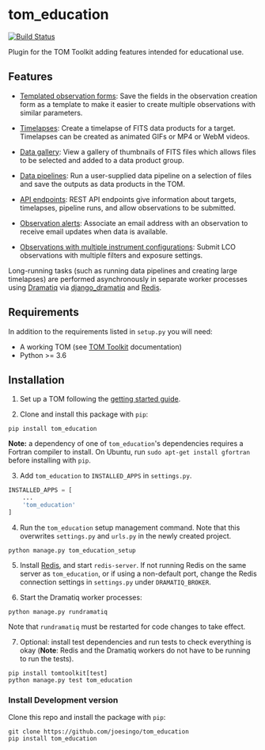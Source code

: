 # tom_education

 [![Build Status](https://travis-ci.org/joesingo/tom_education.svg?branch=master)](https://travis-ci.org/joesingo/tom_education)

Plugin for the TOM Toolkit adding features intended for educational use.

## Features

* [Templated observation forms](docs/templated_observation_forms.md): Save the
  fields in the observation creation form as a template to make it easier to
  create multiple observations with similar parameters.

* [Timelapses](docs/timelapses.md): Create a timelapse of FITS data products for a
 target. Timelapses can be created as animated GIFs or MP4 or WebM videos.

* [Data gallery](docs/gallery.md): View a gallery of thumbnails of FITS files which
  allows files to be selected and added to a data product group.

* [Data pipelines](docs/pipelines.md): Run a user-supplied data pipeline on a
  selection of files and save the outputs as data products in the TOM.

* [API endpoints](docs/apis.md): REST API endpoints give information about
  targets, timelapses, pipeline runs, and allow observations to be submitted.

* [Observation alerts](docs/observation_alerts.md): Associate an email address
  with an observation to receive email updates when data is available.

* [Observations with multiple instrument configurations](docs/multiple_instrument_configs.md):
  Submit LCO observations with multiple filters and exposure settings.

Long-running tasks (such as running data pipelines and creating large
timelapses) are performed asynchronously in separate worker processes using
[Dramatiq](https://dramatiq.io/) via
[django_dramatiq](https://github.com/Bogdanp/django_dramatiq) and
[Redis](https://redis.io).

## Requirements

In addition to the requirements listed in `setup.py` you will need:

- A working TOM (see [TOM Toolkit](https://tomtoolkit.github.io/) documentation)
- Python >= 3.6

## Installation

1. Set up a TOM following the [getting started guide](https://tomtoolkit.github.io/docs/getting_started).

2. Clone and install this package with `pip`:

```
pip install tom_education
```

**Note:** a dependency of one of `tom_education`'s dependencies requires a
Fortran compiler to install. On Ubuntu, run `sudo apt-get install gfortran`
before installing with `pip`.

3. Add `tom_education` to `INSTALLED_APPS` in `settings.py`.

```python
INSTALLED_APPS = [
    ...
    'tom_education'
]
```

4. Run the `tom_education` setup management command. Note that this overwrites
   `settings.py` and `urls.py` in the newly created project.

```
python manage.py tom_education_setup
```

5. Install [Redis](https://redis.io), and start `redis-server`. If not running
  Redis on the same server as `tom_education`, or if using a non-default port,
  change the Redis connection settings in `settings.py` under
  `DRAMATIQ_BROKER`.

6. Start the Dramatiq worker processes:

```
python manage.py rundramatiq
```

Note that `rundramatiq` must be restarted for code changes to take effect.

7. Optional: install test dependencies and run tests to check everything is
okay (**Note**: Redis and the Dramatiq workers do not have to be running to run
the tests).

```
pip install tomtoolkit[test]
python manage.py test tom_education
```

### Install Development version

Clone this repo and install the package with `pip`:

```
git clone https://github.com/joesingo/tom_education
pip install tom_education
```
